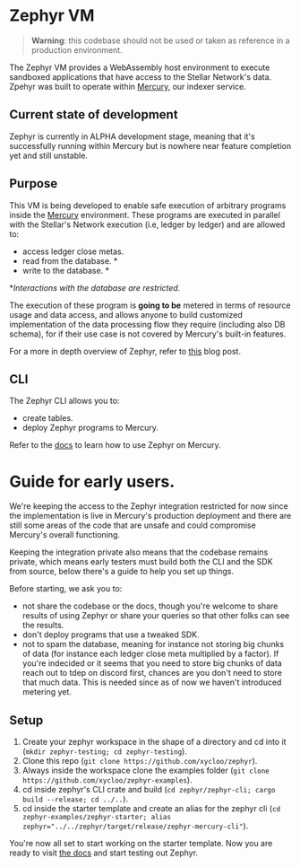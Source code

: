 # Zephyr VM

> **Warning**: this codebase should not be used or taken as reference in a production environment.

The Zephyr VM provides a WebAssembly host environment to execute sandboxed applications that have access to the Stellar Network's data. Zpehyr was built to operate within [Mercury](https://mercurydata.app/), our indexer service. 


## Current state of development

Zephyr is currently in ALPHA development stage, meaning that it's successfully running within Mercury but is nowhere near feature completion yet and still unstable.


## Purpose

This VM is being developed to enable safe execution of arbitrary programs inside the [Mercury](https://mercurydata.app/) environment. 
These programs are executed in parallel with the Stellar's Network execution (i.e, ledger by ledger) and are allowed to:

- access ledger close metas.
- read from the database. *
- write to the database. *

**Interactions with the database are restricted.*

The execution of these program is **going to be** metered in terms of resource usage and data access, and allows 
anyone to build customized implementation of the data processing flow they require (including also DB schema), for if
their use case is not covered by Mercury's built-in features. 

For a more in depth overview of Zephyr, refer to [this](https://blog.xycloo.com/blog/introducing-zephyr) blog post.

## CLI

The Zephyr CLI allows you to:
- create tables.
- deploy Zephyr programs to Mercury.

Refer to the [docs](https://zephyr-b8t.pages.dev/) to learn how to use Zephyr on Mercury.

# Guide for early users.

We're keeping the access to the Zephyr integration restricted for now since the implementation is
live in Mercury's production deployment and there are still some areas of the code that are unsafe
and could compromise Mercury's overall functioning.

Keeping the integration private also means that the codebase remains private, which means
early testers must build both the CLI and the SDK from source, below there's a guide to help
you set up things.

Before starting, we ask you to:
- not share the codebase or the docs, though you're welcome to share results of using Zephyr or share
your queries so that other folks can see the results.
- don't deploy programs that use a tweaked SDK.
- not to spam the database, meaning for instance not storing big chunks of data (for instance each ledger close meta multiplied by a factor). If you're indecided or it seems that you need to store big chunks of data reach out to
tdep on discord first, chances are you don't need to store that much data. This is needed since as of now
we haven't introduced metering yet.

## Setup

1. Create your zephyr workspace in the shape of a directory and cd into it (`mkdir zephyr-testing; cd zephyr-testing`).
2. Clone this repo (`git clone https://github.com/xycloo/zephyr`).
3. Always inside the workspace clone the examples folder (`git clone https://github.com/xycloo/zephyr-examples`).
4. cd inside zephyr's CLI crate and build (`cd zephyr/zephyr-cli; cargo build --release; cd ../..`).
5. cd inside the starter template and create an alias for the zephyr cli (`cd zephyr-examples/zephyr-starter; alias zephyr="../../zephyr/target/release/zephyr-mercury-cli"`).

You're now all set to start working on the starter template. Now you are ready to visit 
[the docs](https://zephyr-b8t.pages.dev/) and start testing out Zephyr. 
